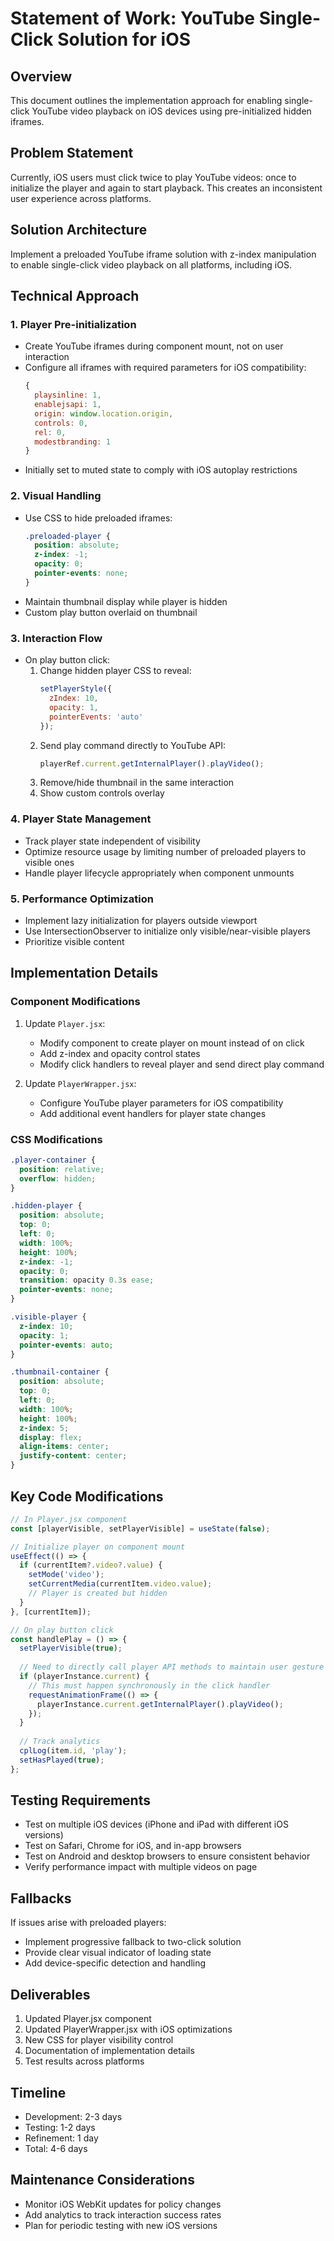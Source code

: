 # Statement of Work: YouTube Single-Click Solution for iOS

## Overview
This document outlines the implementation approach for enabling single-click YouTube video playback on iOS devices using pre-initialized hidden iframes.

## Problem Statement
Currently, iOS users must click twice to play YouTube videos: once to initialize the player and again to start playback. This creates an inconsistent user experience across platforms.

## Solution Architecture
Implement a preloaded YouTube iframe solution with z-index manipulation to enable single-click video playback on all platforms, including iOS.

## Technical Approach

### 1. Player Pre-initialization
- Create YouTube iframes during component mount, not on user interaction
- Configure all iframes with required parameters for iOS compatibility:
  ```javascript
  {
    playsinline: 1,
    enablejsapi: 1,
    origin: window.location.origin,
    controls: 0,
    rel: 0,
    modestbranding: 1
  }
  ```
- Initially set to muted state to comply with iOS autoplay restrictions

### 2. Visual Handling
- Use CSS to hide preloaded iframes:
  ```css
  .preloaded-player {
    position: absolute;
    z-index: -1;
    opacity: 0;
    pointer-events: none;
  }
  ```
- Maintain thumbnail display while player is hidden
- Custom play button overlaid on thumbnail

### 3. Interaction Flow
- On play button click:
  1. Change hidden player CSS to reveal:
     ```javascript
     setPlayerStyle({
       zIndex: 10,
       opacity: 1,
       pointerEvents: 'auto'
     });
     ```
  2. Send play command directly to YouTube API:
     ```javascript
     playerRef.current.getInternalPlayer().playVideo();
     ```
  3. Remove/hide thumbnail in the same interaction
  4. Show custom controls overlay

### 4. Player State Management
- Track player state independent of visibility
- Optimize resource usage by limiting number of preloaded players to visible ones
- Handle player lifecycle appropriately when component unmounts

### 5. Performance Optimization
- Implement lazy initialization for players outside viewport
- Use IntersectionObserver to initialize only visible/near-visible players
- Prioritize visible content

## Implementation Details

### Component Modifications
1. Update `Player.jsx`:
   - Modify component to create player on mount instead of on click
   - Add z-index and opacity control states
   - Modify click handlers to reveal player and send direct play command

2. Update `PlayerWrapper.jsx`:
   - Configure YouTube player parameters for iOS compatibility
   - Add additional event handlers for player state changes

### CSS Modifications
```scss
.player-container {
  position: relative;
  overflow: hidden;
}

.hidden-player {
  position: absolute;
  top: 0;
  left: 0;
  width: 100%;
  height: 100%;
  z-index: -1;
  opacity: 0;
  transition: opacity 0.3s ease;
  pointer-events: none;
}

.visible-player {
  z-index: 10;
  opacity: 1;
  pointer-events: auto;
}

.thumbnail-container {
  position: absolute;
  top: 0;
  left: 0;
  width: 100%;
  height: 100%;
  z-index: 5;
  display: flex;
  align-items: center;
  justify-content: center;
}
```

## Key Code Modifications

```javascript
// In Player.jsx component
const [playerVisible, setPlayerVisible] = useState(false);

// Initialize player on component mount
useEffect(() => {
  if (currentItem?.video?.value) {
    setMode('video');
    setCurrentMedia(currentItem.video.value);
    // Player is created but hidden
  }
}, [currentItem]);

// On play button click
const handlePlay = () => {
  setPlayerVisible(true);
  
  // Need to directly call player API methods to maintain user gesture context
  if (playerInstance.current) {
    // This must happen synchronously in the click handler
    requestAnimationFrame(() => {
      playerInstance.current.getInternalPlayer().playVideo();
    });
  }
  
  // Track analytics
  cplLog(item.id, 'play');
  setHasPlayed(true);
};
```

## Testing Requirements
- Test on multiple iOS devices (iPhone and iPad with different iOS versions)
- Test on Safari, Chrome for iOS, and in-app browsers
- Test on Android and desktop browsers to ensure consistent behavior
- Verify performance impact with multiple videos on page

## Fallbacks
If issues arise with preloaded players:
- Implement progressive fallback to two-click solution
- Provide clear visual indicator of loading state
- Add device-specific detection and handling

## Deliverables
1. Updated Player.jsx component
2. Updated PlayerWrapper.jsx with iOS optimizations
3. New CSS for player visibility control
4. Documentation of implementation details
5. Test results across platforms

## Timeline
- Development: 2-3 days
- Testing: 1-2 days
- Refinement: 1 day
- Total: 4-6 days

## Maintenance Considerations
- Monitor iOS WebKit updates for policy changes
- Add analytics to track interaction success rates
- Plan for periodic testing with new iOS versions